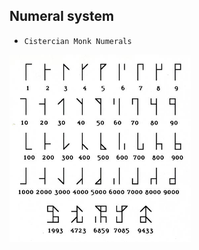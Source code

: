 ## Numeral system

- `Cistercian Monk Numerals`

<img src="https://github.com/ByamB4/CCC/blob/master/Communication%20System/assets/img/Numeral%20System/Cistercian%20Monk%20Numerals.jpg" height="300px" />
